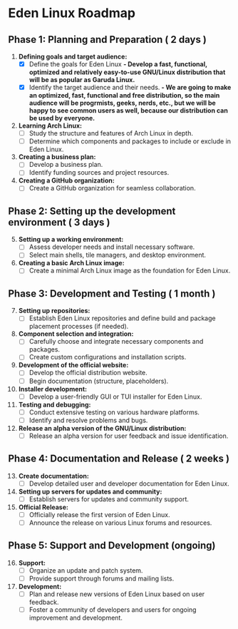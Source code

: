 # Eden Linux Roadmap

## Phase 1: Planning and Preparation ( 2 days )

1) **Defining goals and target audience:**
   - [x] Define the goals for Eden Linux <strong>- Develop a fast, functional, optimized and relatively easy-to-use GNU/Linux distribution that will be as popular as Garuda Linux.</strong>
   - [x] Identify the target audience and their needs.<strong> - We are going to make an optimized, fast, functional and free distribution, so the main audience will be progrmists, geeks, nerds, etc., but we will be happy to see common users as well, because our distribution can be used by everyone. </strong>

2) **Learning Arch Linux:**
   - [ ] Study the structure and features of Arch Linux in depth.
   - [ ] Determine which components and packages to include or exclude in Eden Linux.

3) **Creating a business plan:**
   - [ ] Develop a business plan.
   - [ ] Identify funding sources and project resources.

4) **Creating a GitHub organization:**
   - [ ] Create a GitHub organization for seamless collaboration.

## Phase 2: Setting up the development environment ( 3 days )

5) **Setting up a working environment:**
   - [ ] Assess developer needs and install necessary software.
   - [ ] Select main shells, tile managers, and desktop environment.

6) **Creating a basic Arch Linux image:**
   - [ ] Create a minimal Arch Linux image as the foundation for Eden Linux.

## Phase 3: Development and Testing ( 1 month )

7) **Setting up repositories:**
   - [ ] Establish Eden Linux repositories and define build and package placement processes (if needed).

8) **Component selection and integration:**
   - [ ] Carefully choose and integrate necessary components and packages.
   - [ ] Create custom configurations and installation scripts.

9) **Development of the official website:**
   - [ ] Develop the official distribution website.
   - [ ] Begin documentation (structure, placeholders).

10) **Installer development:**
    - [ ] Develop a user-friendly GUI or TUI installer for Eden Linux.

11) **Testing and debugging:**
    - [ ] Conduct extensive testing on various hardware platforms.
    - [ ] Identify and resolve problems and bugs.

12) **Release an alpha version of the GNU/Linux distribution:**
    - [ ] Release an alpha version for user feedback and issue identification.

## Phase 4: Documentation and Release ( 2 weeks )

13) **Create documentation:**
    - [ ] Develop detailed user and developer documentation for Eden Linux.

14) **Setting up servers for updates and community:**
    - [ ] Establish servers for updates and community support.

15) **Official Release:**
    - [ ] Officially release the first version of Eden Linux.
    - [ ] Announce the release on various Linux forums and resources.

## Phase 5: Support and Development (ongoing)

16) **Support:**
    - [ ] Organize an update and patch system.
    - [ ] Provide support through forums and mailing lists.

17) **Development:**
    - [ ] Plan and release new versions of Eden Linux based on user feedback.
    - [ ] Foster a community of developers and users for ongoing improvement and development.
